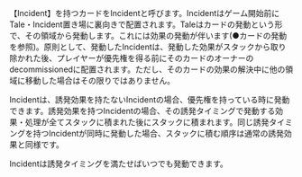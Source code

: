 【Incident】を持つカードをIncidentと呼びます。Incidentはゲーム開始前にTale・Incident置き場に裏向きで配置されます。Taleはカードの発動という形で、その領域から発動します。これには効果の発動が伴います(●カードの発動を参照)。原則として、発動したIncidentは、発動した効果がスタックから取り除かれた後、プレイヤーが優先権を得る前にそのカードのオーナーのdecommissionedに配置されます。ただし、そのカードの効果の解決中に他の領域に移動した場合はその限りではありません。

Incidentは、誘発効果を持たないIncidentの場合、優先権を持っている時に発動できます。誘発効果を持つIncidentの場合、その誘発タイミングで発動する効果・処理が全てスタックに積まれた後にスタックに積まれます。同じ誘発タイミングを持つIncidentが同時に発動した場合、スタックに積む順序は通常の誘発効果と同様です。

Incidentは誘発タイミングを満たせばいつでも発動できます。
